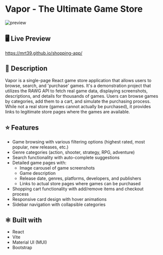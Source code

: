 # Vapor - The Ultimate Game Store
![preview](https://github.com/mrt39/shopping-app/assets/90144973/6b4e73e2-ead3-42e9-ba51-33fb95e0b950)

<h2>🖥️ Live Preview</h2>

https://mrt39.github.io/shopping-app/

<h2>📓 Description</h2>
Vapor is a single-page React game store application that allows users to browse, search, and 'purchase' games. It's a demonstration project that utilizes the RAWG API to fetch real game data, displaying screenshots, descriptions, and details for thousands of games. Users can browse games by categories, add them to a cart, and simulate the purchasing process. While not a real store (games cannot actually be purchased), it provides links to legitimate store pages where the games are available.

<h2>⭐ Features</h2>
<ul>
  <li>Game browsing with various filtering options (highest rated, most popular, new releases, etc.)</li>
  <li>Genre categories (action, shooter, strategy, RPG, adventure)</li>
  <li>Search functionality with auto-complete suggestions</li>
  <li>Detailed game pages with:
    <ul>
      <li>Image carousel of game screenshots</li>
      <li>Game description</li>
      <li>Release date, genres, platforms, developers, and publishers</li>
      <li>Links to actual store pages where games can be purchased</li>
    </ul>
  </li>
  <li>Shopping cart functionality with add/remove items and checkout process</li>
  <li>Responsive card design with hover animations</li>
  <li>Sidebar navigation with collapsible categories</li>
</ul>

<h2>⚛ Built with</h2>
<ul>
  <li>React</li>
  <li>Vite</li>
  <li>Material UI (MUI)</li>
  <li>Bootstrap</li>
</ul>